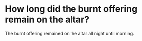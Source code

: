 # How long did the burnt offering remain on the altar?

The burnt offering remained on the altar all night until morning.
